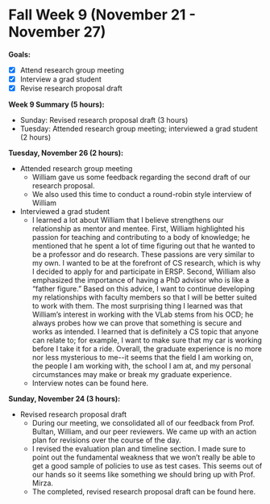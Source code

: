 # Fall Week 9 (November 21 - November 27)

**Goals:**
- [x] Attend research group meeting
- [x] Interview a grad student
- [x] Revise research proposal draft

**Week 9 Summary (5 hours):**
- Sunday: Revised research proposal draft (3 hours)
- Tuesday: Attended research group meeting; interviewed a grad student (2 hours)

**Tuesday, November 26 (2 hours):**
- Attended research group meeting
  - William gave us some feedback regarding the second draft of our research proposal.
  - We also used this time to conduct a round-robin style interview of William
- Interviewed a grad student
  - I learned a lot about William that I believe strengthens our relationship as mentor and mentee. First, William highlighted his passion for teaching and contributing to a body of knowledge; he mentioned that he spent a lot of time figuring out that he wanted to be a professor and do research. These passions are very similar to my own. I wanted to be at the forefront of CS research, which is why I decided to apply for and participate in ERSP. Second, William also emphasized the importance of having a PhD advisor who is like a “father figure.” Based on this advice, I want to continue developing my relationships with faculty members so that I will be better suited to work with them. The most surprising thing I learned was that William’s interest in working with the VLab stems from his OCD; he always probes how we can prove that something is secure and works as intended. I learned that is definitely a CS topic that anyone can relate to; for example, I want to make sure that my car is working before I take it for a ride. Overall, the graduate experience is no more nor less mysterious to me--it seems that the field I am working on, the people I am working with, the school I am at, and my personal circumstances may make or break my graduate experience.
  - Interview notes can be found here.

**Sunday, November 24 (3 hours):**
- Revised research proposal draft
  - During our meeting, we consolidated all of our feedback from Prof. Bultan, William, and our peer reviewers. We came up with an action plan for revisions over the course of the day.
  - I revised the evaluation plan and timeline section. I made sure to point out the fundamental weakness that we won’t really be able to get a good sample of policies to use as test cases. This seems out of our hands so it seems like something we should bring up with Prof. Mirza.
  - The completed, revised research proposal draft can be found here.

